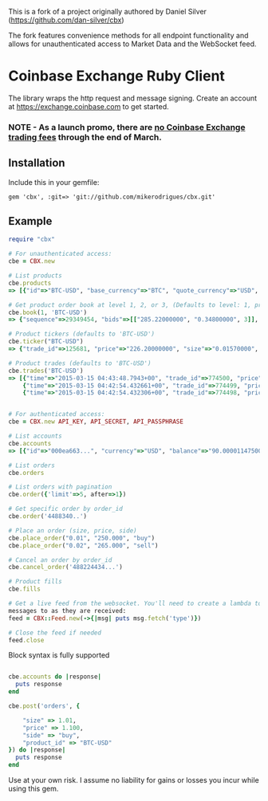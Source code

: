 This is a fork of a project originally authored by Daniel Silver
(https://github.com/dan-silver/cbx)

The fork features convenience methods for all endpoint functionality and
allows for unauthenticated access to Market Data and the WebSocket feed.

# Coinbase Exchange Ruby Client
The library wraps the http request and message signing.  Create an account at https://exchange.coinbase.com to get started.

### NOTE - As a launch promo, there are [no Coinbase Exchange trading fees](http://blog.coinbase.com/post/109202118547/coinbase-launches-first-regulated-bitcoin-exchange) through the end of March.

## Installation

Include this in your gemfile:

```gem 'cbx', :git=> 'git://github.com/mikerodrigues/cbx.git'```

## Example
```ruby
require "cbx"

# For unauthenticated access:
cbe = CBX.new

# List products
cbe.products
=> [{"id"=>"BTC-USD", "base_currency"=>"BTC", "quote_currency"=>"USD", "base_min_size"=>0.01, "base_max_size"=>10000, "quote_increment"=>0.01, "display_name"=>"BTC/USD"}]

# Get product order book at level 1, 2, or 3, (Defaults to level: 1, product_id "BTC-USD")
cbe.book(1, 'BTC-USD')
=> {"sequence"=>29349454, "bids"=>[["285.22000000", "0.34800000", 3]], "asks"=>[["285.33000000", "0.28930000", 4]]}

# Product tickers (defaults to 'BTC-USD')
cbe.ticker("BTC-USD")
=> {"trade_id"=>125681, "price"=>"226.20000000", "size"=>"0.01570000", "time"=>"2015-02-08T04:46:17.352746Z"}

# Product trades (defaults to 'BTC-USD')
cbe.trades('BTC-USD')
=> [{"time"=>"2015-03-15 04:43:48.7943+00", "trade_id"=>774500, "price"=>"285.44000000", "size"=>"0.01000000", "side"=>"sell"}, 
    {"time"=>"2015-03-15 04:42:54.432661+00", "trade_id"=>774499, "price"=>"285.47000000", "size"=>"0.05340000", "side"=>"sell"},
    {"time"=>"2015-03-15 04:42:54.432306+00", "trade_id"=>774498, "price"=>"285.45000000", "size"=>"0.09100000", "side"=>"sell"}]


# For authenticated access:
cbe = CBX.new API_KEY, API_SECRET, API_PASSPHRASE

# List accounts
cbe.accounts
=> [{"id"=>"000ea663...", "currency"=>"USD", "balance"=>"90.0000114750000000", "hold"=>"0.0000000000000000", "available"=>"0.9000114750000000", "profile_id"=>"4409df27..."}, {"id"=>"8bfe", "currency"=>"BTC", "balance"=>"9.4426882700000000", "hold"=>"0.0000000000000000", "available"=>"5.4426882700000000", "profile_id"=>"a8f2d8..."}] 

# List orders
cbe.orders

# List orders with pagination
cbe.order({'limit'=>5, after=>1})

# Get specific order by order_id
cbe.order('4488340..')

# Place an order (size, price, side)
cbe.place_order("0.01", "250.000", "buy")
cbe.place_order("0.02", "265.000", "sell")

# Cancel an order by order_id
cbe.cancel_order('488224434...')

# Product fills
cbe.fills

# Get a live feed from the websocket. You'll need to create a lambda to pass
messages to as they are received:
feed = CBX::Feed.new(->{|msg| puts msg.fetch('type')})

# Close the feed if needed
feed.close


```

Block syntax is fully supported

```ruby

cbe.accounts do |response|
  puts response
end

cbe.post('orders', {

    "size" => 1.01,
    "price" => 1.100,
    "side" => "buy",
    "product_id" => "BTC-USD"
}) do |response|
  puts response
end

```

Use at your own risk. I assume no liability for gains or losses you incur while using this gem.
